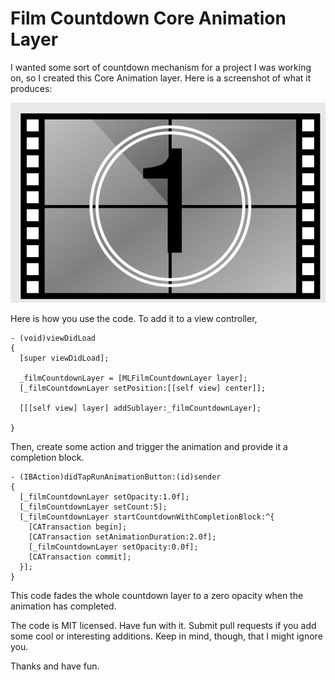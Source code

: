 Film Countdown Core Animation Layer
===================================

I wanted some sort of countdown mechanism for a project I was working on, so I created this Core Animation layer. Here is a screenshot of what it produces:

![Countdown Image](countdown.png)

Here is how you use the code. To add it to a view controller,

```
- (void)viewDidLoad
{
  [super viewDidLoad];

  _filmCountdownLayer = [MLFilmCountdownLayer layer];
  [_filmCountdownLayer setPosition:[[self view] center]];
  
  [[[self view] layer] addSublayer:_filmCountdownLayer];

}
```

Then, create some action and trigger the animation and provide it a completion block.

```
- (IBAction)didTapRunAnimationButton:(id)sender
{
  [_filmCountdownLayer setOpacity:1.0f];
  [_filmCountdownLayer setCount:5];
  [_filmCountdownLayer startCountdownWithCompletionBlock:^{
    [CATransaction begin];
    [CATransaction setAnimationDuration:2.0f];
    [_filmCountdownLayer setOpacity:0.0f];
    [CATransaction commit];
  }];
}
```

This code fades the whole countdown layer to a zero opacity when the animation has completed.

The code is MIT licensed. Have fun with it. Submit pull requests if you add some cool or interesting additions. Keep in mind, though, that I might ignore you. 

Thanks and have fun.


